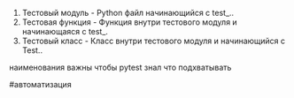 
1.  Тестовый модуль - Python файл начинающийся с test_..
2.  Тестовая функция - Функция внутри тестового модуля и начинающаяся с test_.  
3.  Тестовый класс - Класс внутри тестового модуля и начинающийся с Test..

наименования важны чтобы pytest знал что подхватывать

#автоматизация 